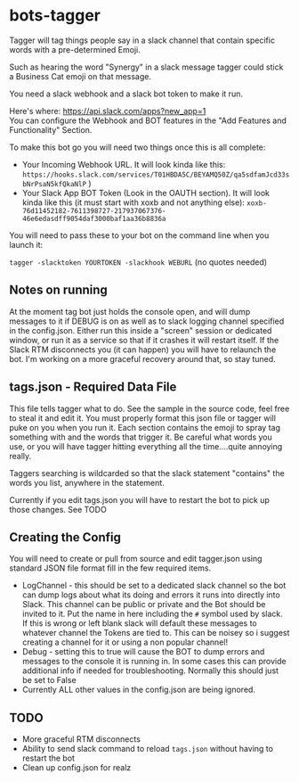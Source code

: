 # bots-tagger

Tagger will tag things people say in a slack channel that contain specific words with a pre-determined Emoji.

Such as hearing the word "Synergy" in a slack message tagger could stick a Business Cat emoji on that message.

You need a slack webhook and a slack bot token to make it run.

Here's where: https://api.slack.com/apps?new_app=1  
You can configure the Webhook and BOT features in the "Add Features and Functionality" Section.

To make this bot go you will need two things once this is all complete:
- Your Incoming Webhook URL. It will look kinda like this: `https://hooks.slack.com/services/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QkaNlP` )
- Your Slack App BOT Token (Look in the OAUTH section).  It will look kinda like this (it must start with xoxb and not anything else): 
`xoxb-76d11452182-7611398727-217937067376-46e6edasdff9054daf3000baf1aa36b8836a`

You will need to pass these to your bot on the command line when you launch it:

`tagger -slacktoken YOURTOKEN -slackhook WEBURL`  (no quotes needed)

## Notes on running
At the moment tag bot just holds the console open, and will dump messages to it if DEBUG is on as well as to slack logging channel specified in the config.json.  Either run this inside a "screen" session or dedicated window, or run it as a service so that if it crashes it will restart itself.    If the Slack RTM disconnects you (it can happen) you will have to relaunch the bot.  I'm working on a more graceful recovery around that, so stay tuned.

## tags.json - Required Data File
This file tells tagger what to do.   See the sample in the source code, feel free to steal it and edit it.  You must properly format this json file or tagger will puke on you when you run it.  Each section contains the emoji to spray tag something with and the words that trigger it.   Be careful what words you use, or you will have tagger hitting everything all the time....quite annoying really.  

Taggers searching is wildcarded so that the slack statement "contains" the words you list, anywhere in the statement.

Currently if you edit tags.json you will have to restart the bot to pick up those changes.  See TODO

## Creating the Config
You will need to create or pull from source and edit tagger.json using standard JSON file format fill in the few required items.
- LogChannel - this should be set to a dedicated slack channel so the bot can dump logs about what its doing and errors it runs into directly into Slack.  This channel can be public or private and the Bot should be invited to it.  Put the name in here including the `#` symbol used by slack.   If this is wrong or left blank slack will default these messages to whatever channel the Tokens are tied to.  This can be noisey so i suggest creating a channel for it or using a non popular channel!
- Debug - setting this to true will cause the BOT to dump errors and messages to the console it is running in.  In some cases this can provide additional info if needed for troubleshooting.  Normally this should just be set to False
- Currently ALL other values in the config.json are being ignored.

## TODO
- More graceful RTM disconnects
- Ability to send slack command to reload `tags.json` without having to restart the bot
- Clean up config.json for realz

